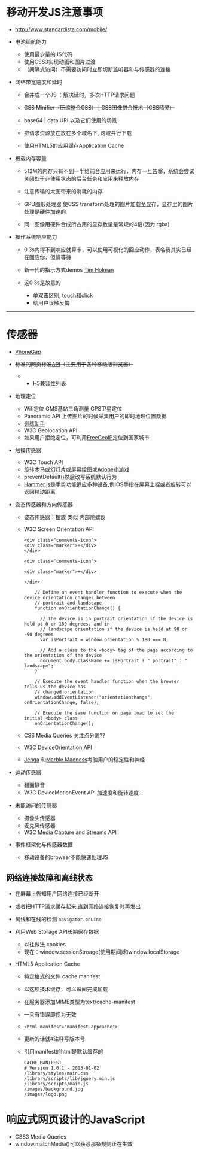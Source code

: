 # **移动开发JS注意事项**
- <http://www.standardista.com/mobile/>

- 电池续航能力

  - 使用最少量的JS代码
  - 使用CSS3实现动画和图片过渡
  - （间隔式访问）不需要访问时立即切断监听器和与传感器的连接

- 网络带宽速度和延时

  - 合并成一个JS ：解决延时，多次HTTP请求问题
  - ~~CSS Minifier（压缩整合CSS） | CSS图像拼合技术（CSS精灵）~~

  - base64 | data URI 以及它们使用的场景

  - 把请求资源放在放在多个域名下, 跨域并行下载

  - 使用HTML5的应用缓存Application Cache

- 板载内存容量

  - 512M的内存只有不到一半给前台应用来运行，内存一旦告罄，系统会尝试关闭处于非使用状态的后台任务和应用来释放内存
  - 注意传输的大图带来的消耗的内存

  - GPU图形处理器 使CSS transform处理的图片加载至显存，显存里的图片处理是硬件加速的

  - 同一图像用硬件合成所占用的显存数量是常规的4倍(因为 rgba)

- 操作系统响应能力

  - 0.3s内得不到响应就算卡，可以使用可视化的回应动作，表名我其实已经在回应你，但请等待

  - 新一代的指示方式demos [Tim Holman](http://codepen.io/collection/HtAne/)

  - 这0.3s是故意的

    - 单双击区别, touch和click
    - 给用户误触反悔

--------------------------------------------------------------------------------

# **传感器**

- [PhoneGap](http://phonegap.com/)
- ~~标准的网页标准~~[~~API~~](https://www.w3.org/2009/dap/)~~（主要用于各种移动版浏览器）~~

  - - [H5兼容性列表](http://mobilehtml5.org)

- 地理定位

  - Wifi定位 GMS基站三角测量 GPS卫星定位
  - Panoramio API 上传图片的时候采集用户的即时地理位置数据
  - [训练助手](http://mobile.tutsplus/com/)
  - W3C Geolocation API
  - 如果用户拒绝定位，可利用[FreeGeoIP](http://freegeoip.net)定位到国家城市

- 触摸传感器

  - W3C Touch API
  - 旋转木马或幻灯片或屏幕绘图或[Adobe小游戏](http://www.memoryvitamins.biz/index.php)
  - preventDefault()然后改写系统默认行为
  - [Hammer.js](https://github.com/EightMedia/eightmedia.github.io)是手势功能适应多种设备,例IOS手指在屏幕上捏或者旋转可以返回移动距离

- 姿态传感器和方向传感器

  - 姿态传感器：摆放 类似 内部陀螺仪
  - W3C Screen Orientation API

    ```
    <div class="comments-icon">
    <div class="marker">+</div>
    </div>

    <div class="comments-icon">

    <div class="marker">+</div>

    </div>

        // Define an event handler function to execute when the device orientation changes between
        // portrait and landscape
        function onOrientationChange() {

          // The device is in portrait orientation if the device is held at 0 or 180 degrees, and in
          // landscape orientation if the device is held at 90 or -90 degrees
          var isPortrait = window.orientation % 180 === 0;

          // Add a class to the <body> tag of the page according to the orientation of the device
          document.body.className += isPortrait ? " portrait" : " landscape";
        }

        // Execute the event handler function when the browser tells us the device has
        // changed orientation
        window.addEventListener("orientationchange", onOrientationChange, false);

        // Execute the same function on page load to set the initial <body> class
        onOrientationChange();
    ```

  - CSS Media Queries 关注点分离??

  - W3C DeviceOrientation API

  - [Jenga](https://en.wikipedia.org/wiki/Jenga) 和[Marble Madness](https://en.wikipedia.org/wiki/Marble_Madness)考验用户的稳定性和神经

- 运动传感器

  - 翻面静音
  - W3C DeviceMotionEvent API 加速度和旋转速度...

- 未能访问的传感器

  - 摄像头传感器
  - 麦克风传感器
  - W3C Media Capture and Streams API

- 事件框架化与传感器数据

  - 移动设备的browser不能快速处理JS

## **网络连接故障和离线状态**

- 在屏幕上告知用户网络连接已经断开
- 或者把HTTP请求缓存起来,直到网络连接恢复时再发出
- 离线和在线的检测 `navigator.onLine`
- 利用Web Storage API长期保存数据

  - 以往做法 cookies
  - 现在：window.sessionStroage(使用期间)和window.localStorage

- HTML5 Application Cache

  - 特定格式的文件 cache manifest
  - 以这项技术缓存，可以瞬间完成加载
  - 在服务器添加MIME类型为text/cache-manifest
  - 一旦有错误即视为无效
  - `<html manifest="manifest.appcache">`
  - 更新的话就#注释写版本号
  - 引用manifest的html是默认缓存的

    ```
    CACHE MANIFEST
    # Version 1.0.1 - 2013-01-02
    /library/styles/main.css
    /library/scripts/lib/jquery.min.js
    /library/scripts/main.js
    /images/background.jpg
    /images/logo.png
    ```

# **响应式网页设计的JavaScript**

- CSS3 Media Queries
- window.matchMedia()可以获悉那条规则正在生效
